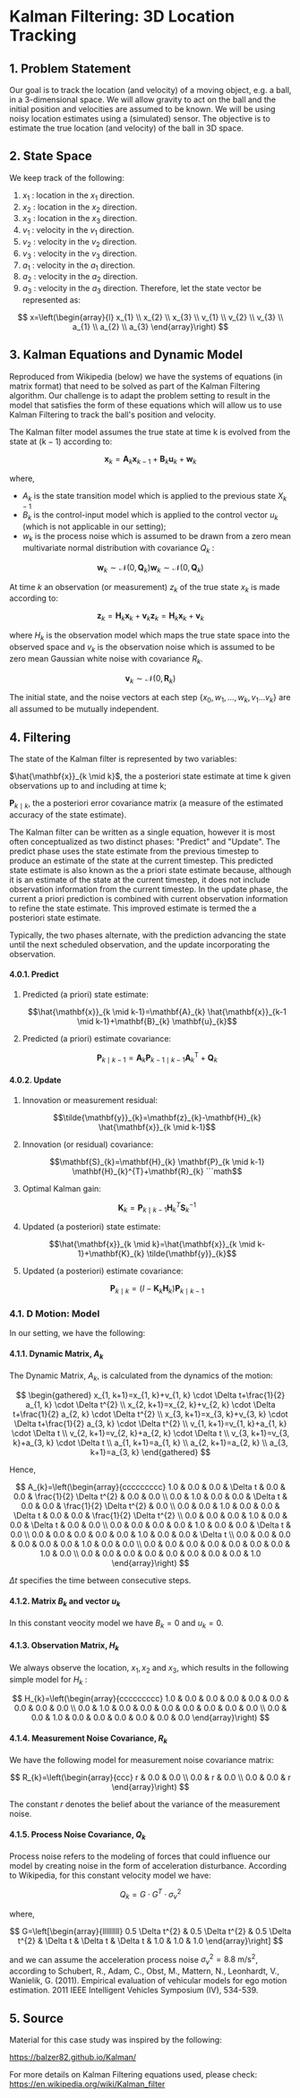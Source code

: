 # Kalman Filtering: 3D Location Tracking

## 1. Problem Statement

Our goal is to track the location (and velocity) of a moving object, e.g. a ball, in a 3-dimensional space. We will allow gravity to act on the ball and the initial position and velocities are assumed to be known. We will be using noisy location estimates using a (simulated) sensor. The objective is to estimate the true location (and velocity) of the ball in 3D space.

## 2. State Space

We keep track of the following:

1. $x_{1}$ : location in the $x_{1}$ direction.
2. $x_{2}$ : location in the $x_{2}$ direction.
3. $x_{3}$ : location in the $x_{3}$ direction.
4. $v_{1}$ : velocity in the $v_{1}$ direction.
5. $v_{2}$ : velocity in the $v_{2}$ direction.
6. $v_{3}$ : velocity in the $v_{3}$ direction.
7. $a_{1}$ : velocity in the $a_{1}$ direction.
8. $a_{2}$ : velocity in the $a_{2}$ direction.
9. $a_{3}$ : velocity in the $a_{3}$ direction. Therefore, let the state vector be represented as:

$$
x=\left(\begin{array}{l}
x_{1} \\
x_{2} \\
x_{3} \\
v_{1} \\
v_{2} \\
v_{3} \\
a_{1} \\
a_{2} \\
a_{3}
\end{array}\right)
$$

## 3. Kalman Equations and Dynamic Model

Reproduced from Wikipedia (below) we have the systems of equations (in matrix format) that need to be solved as part of the Kalman Filtering algorithm. Our challenge is to adapt the problem setting to result in the model that satisfies the form of these equations which will allow us to use Kalman Filtering to track the ball's position and velocity.

The Kalman filter model assumes the true state at time $\mathrm{k}$ is evolved from the state at $(\mathrm{k}-1)$ according to:

```math
\mathbf{x}_{k}=\mathbf{A}_{k} \mathbf{x}_{k-1}+\mathbf{B}_{k} \mathbf{u}_{k}+\mathbf{w}_{k}
```

where,

- $A_{k}$ is the state transition model which is applied to the previous state $X_{k-1}$
- $B_{k}$ is the control-input model which is applied to the control vector $u_{k}$ (which is not applicable in our setting);
- $w_{k}$ is the process noise which is assumed to be drawn from a zero mean multivariate normal distribution with covariance $Q_{k}$ :

```math
\mathbf{w}_{k} \sim \mathcal{N}\left(0, \mathbf{Q}_{k}\right) \mathbf{w}_{k} \sim \mathcal{N}\left(0, \mathbf{Q}_{k}\right)
```

At time $k$ an observation (or measurement) $z_{k}$ of the true state $x_{k}$ is made according to:

```math
\mathbf{z}_{k}=\mathbf{H}_{k} \mathbf{x}_{k}+\mathbf{v}_{k} \mathbf{z}_{k}=\mathbf{H}_{k} \mathbf{x}_{k}+\mathbf{v}_{k}
```

where $H_{k}$ is the observation model which maps the true state space into the observed space and $v_{k}$ is the observation noise which is assumed to be zero mean Gaussian white noise with covariance $R_{k}$.

```math
\mathbf{v}_{k} \sim \mathcal{N}(0, \mathbf{R}_{k})
```

The initial state, and the noise vectors at each step $\{x_{0}, w_{1}, \ldots, w_{k}, v_{1} \ldots v_{k}\}$ are all assumed to be mutually independent.

## 4. Filtering

The state of the Kalman filter is represented by two variables:

$\hat{\mathbf{x}}_{k \mid k}$, the a posteriori state estimate at time $\mathrm{k}$ given observations up to and including at time $\mathrm{k}$;

$\mathbf{P}_{k \mid k}$, the a posteriori error covariance matrix (a measure of the estimated accuracy of the state estimate).

The Kalman filter can be written as a single equation, however it is most often conceptualized as two distinct phases: "Predict" and "Update". The predict phase uses the state estimate from the previous timestep to produce an estimate of the state at the current timestep. This predicted state estimate is also known as the a priori state estimate because, although it is an estimate of the state at the current timestep, it does not include observation information from the current timestep. In the update phase, the current a priori prediction is combined with current observation information to refine the state estimate. This improved estimate is termed the a posteriori state estimate.

Typically, the two phases alternate, with the prediction advancing the state until the next scheduled observation, and the update incorporating the observation.

#### 4.0.1. Predict

1. Predicted (a priori) state estimate:
   ```math
   \hat{\mathbf{x}}_{k \mid k-1}=\mathbf{A}_{k} \hat{\mathbf{x}}_{k-1 \mid k-1}+\mathbf{B}_{k} \mathbf{u}_{k}
   ```
2. Predicted (a priori) estimate covariance:
   ```math
   \mathbf{P}_{k \mid k-1}=\mathbf{A}_{k} \mathbf{P}_{k-1 \mid k-1} \mathbf{A}_{k}^{\mathrm{T}}+\mathbf{Q}_{k}
   ```

#### 4.0.2. Update

1. Innovation or measurement residual:
   ```math
   \tilde{\mathbf{y}}_{k}=\mathbf{z}_{k}-\mathbf{H}_{k} \hat{\mathbf{x}}_{k \mid k-1}
   ```
2. Innovation (or residual) covariance:
   ```math
   \mathbf{S}_{k}=\mathbf{H}_{k} \mathbf{P}_{k \mid k-1} \mathbf{H}_{k}^{T}+\mathbf{R}_{k}
   ```math
3. Optimal Kalman gain:
   ```math
   \mathbf{K}_{k}=\mathbf{P}_{k \mid k-1} \mathbf{H}_{k}^{T} \mathbf{S}_{k}^{-1}
   ```
4. Updated (a posteriori) state estimate:
   ```math
   \hat{\mathbf{x}}_{k \mid k}=\hat{\mathbf{x}}_{k \mid k-1}+\mathbf{K}_{k} \tilde{\mathbf{y}}_{k}
   ```
5. Updated (a posteriori) estimate covariance:
   ```math
   \mathbf{P}_{k \mid k}=\left(I-\mathbf{K}_{k} \mathbf{H}_{k}\right) \mathbf{P}_{k \mid k-1}
   ```

### 4.1. D Motion: Model

In our setting, we have the following:

#### 4.1.1. Dynamic Matrix, $A_{k}$

The Dynamic Matrix, $A_{k}$, is calculated from the dynamics of the motion:

$$
\begin{gathered}
x_{1, k+1}=x_{1, k}+v_{1, k} \cdot \Delta t+\frac{1}{2} a_{1, k} \cdot \Delta t^{2} \\
x_{2, k+1}=x_{2, k}+v_{2, k} \cdot \Delta t+\frac{1}{2} a_{2, k} \cdot \Delta t^{2} \\
x_{3, k+1}=x_{3, k}+v_{3, k} \cdot \Delta t+\frac{1}{2} a_{3, k} \cdot \Delta t^{2} \\
v_{1, k+1}=v_{1, k}+a_{1, k} \cdot \Delta t \\
v_{2, k+1}=v_{2, k}+a_{2, k} \cdot \Delta t \\
v_{3, k+1}=v_{3, k}+a_{3, k} \cdot \Delta t \\
a_{1, k+1}=a_{1, k} \\
a_{2, k+1}=a_{2, k} \\
a_{3, k+1}=a_{3, k}
\end{gathered}
$$

Hence,

$$
A_{k}=\left(\begin{array}{ccccccccc}
1.0 & 0.0 & 0.0 & \Delta t & 0.0 & 0.0 & \frac{1}{2} \Delta t^{2} & 0.0 & 0.0 \\
0.0 & 1.0 & 0.0 & 0.0 & \Delta t & 0.0 & 0.0 & \frac{1}{2} \Delta t^{2} & 0.0 \\
0.0 & 0.0 & 1.0 & 0.0 & 0.0 & \Delta t & 0.0 & 0.0 & \frac{1}{2} \Delta t^{2} \\
0.0 & 0.0 & 0.0 & 1.0 & 0.0 & 0.0 & \Delta t & 0.0 & 0.0 \\
0.0 & 0.0 & 0.0 & 0.0 & 1.0 & 0.0 & 0.0 & \Delta t & 0.0 \\
0.0 & 0.0 & 0.0 & 0.0 & 0.0 & 1.0 & 0.0 & 0.0 & \Delta t \\
0.0 & 0.0 & 0.0 & 0.0 & 0.0 & 0.0 & 1.0 & 0.0 & 0.0 \\
0.0 & 0.0 & 0.0 & 0.0 & 0.0 & 0.0 & 0.0 & 1.0 & 0.0 \\
0.0 & 0.0 & 0.0 & 0.0 & 0.0 & 0.0 & 0.0 & 0.0 & 1.0
\end{array}\right)
$$

$\Delta t$ specifies the time between consecutive steps.

#### 4.1.2. Matrix $B_{k}$ and vector $u_{k}$

In this constant veocity model we have $B_{k}=0$ and $u_{k}=0$.

#### 4.1.3. Observation Matrix, $H_{k}$

We always observe the location, $x_{1}, x_{2}$ and $x_{3}$, which results in the following simple model for $H_{k}$ :

$$
H_{k}=\left(\begin{array}{ccccccccc}
1.0 & 0.0 & 0.0 & 0.0 & 0.0 & 0.0 & 0.0 & 0.0 & 0.0 \\
0.0 & 1.0 & 0.0 & 0.0 & 0.0 & 0.0 & 0.0 & 0.0 & 0.0 \\
0.0 & 0.0 & 1.0 & 0.0 & 0.0 & 0.0 & 0.0 & 0.0 & 0.0
\end{array}\right)
$$


#### 4.1.4. Measurement Noise Covariance, $R_{k}$

We have the following model for measurement noise covariance matrix:

$$
R_{k}=\left(\begin{array}{ccc}
r & 0.0 & 0.0 \\
0.0 & r & 0.0 \\
0.0 & 0.0 & r
\end{array}\right)
$$

The constant $r$ denotes the belief about the variance of the measurement noise.

#### 4.1.5. Process Noise Covariance, $Q_{k}$

Process noise refers to the modeling of forces that could influence our model by creating noise in the form of acceleration disturbance. According to Wikipedia, for this constant velocity model we have:

$$
Q_{k}=G \cdot G^{T} \cdot \sigma_{v}^{2}
$$

where,

$$
G=\left[\begin{array}{lllllllll}
0.5 \Delta t^{2} & 0.5 \Delta t^{2} & 0.5 \Delta t^{2} & \Delta t & \Delta t & \Delta t & 1.0 & 1.0 & 1.0
\end{array}\right]
$$

and we can assume the acceleration process noise $\sigma_{v}^{2}=8.8 \mathrm{~m} / \mathrm{s}^{2}$, according to Schubert, R., Adam, C., Obst, M., Mattern, N., Leonhardt, V., Wanielik, G. (2011). Empirical evaluation of vehicular models for ego motion estimation. 2011 IEEE Intelligent Vehicles Symposium (IV), 534-539.

## 5. Source

Material for this case study was inspired by the following:

https://balzer82.github.io/Kalman/

For more details on Kalman Filtering equations used, please check: https://en.wikipedia.org/wiki/Kalman_filter

